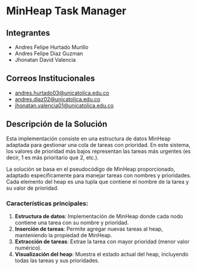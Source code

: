 # MinHeap Task Manager

## Integrantes
- Andres Felipe Hurtado Murillo
- Andres Felipe Diaz Guzman
- Jhonatan David Valencia

## Correos Institucionales
- andres.hurtado03@unicatolica.edu.co
- andres.diaz02@unicatolica.edu.co
- jhonatan.valencia01@unicatolica.edu.co

## Descripción de la Solución

Esta implementación consiste en una estructura de datos MinHeap adaptada para gestionar una cola de tareas con prioridad. En este sistema, los valores de prioridad más bajos representan las tareas más urgentes (es decir, 1 es más prioritario que 2, etc.).

La solución se basa en el pseudocódigo de MinHeap proporcionado, adaptado específicamente para manejar tareas con nombres y prioridades. Cada elemento del heap es una tupla que contiene el nombre de la tarea y su valor de prioridad.

### Características principales:

1. **Estructura de datos**: Implementación de MinHeap donde cada nodo contiene una tarea con su nombre y prioridad.
2. **Inserción de tareas**: Permite agregar nuevas tareas al heap, manteniendo la propiedad de MinHeap.
3. **Extracción de tareas**: Extrae la tarea con mayor prioridad (menor valor numérico).
4. **Visualización del heap**: Muestra el estado actual del heap, incluyendo todas las tareas y sus prioridades.
